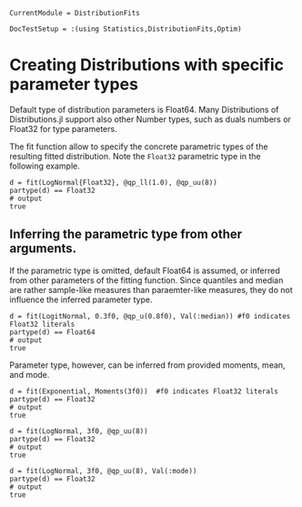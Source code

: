 ```@meta
CurrentModule = DistributionFits
```
```@meta
DocTestSetup = :(using Statistics,DistributionFits,Optim)
```

# Creating Distributions with specific parameter types

Default type of distribution parameters is Float64. Many Distributions of Distributions.jl support also other Number types, such as duals numbers or Float32 for type parameters.

The fit function allow to specify the concrete parametric types of the resulting fitted distribution. Note the `Float32` parametric type in the following example.

```jldoctest; output = false
d = fit(LogNormal{Float32}, @qp_ll(1.0), @qp_uu(8))
partype(d) == Float32
# output
true
```

## Inferring the parametric type from other arguments.

If the parametric type is omitted, default Float64 is assumed, or inferred from
other parameters of the fitting function.
Since quantiles and median are rather sample-like measures than paraemter-like
measures, they do not influence the inferred parameter type.


```jldoctest; output = false
d = fit(LogitNormal, 0.3f0, @qp_u(0.8f0), Val(:median)) #f0 indicates Float32 literals
partype(d) == Float64
# output
true
```

Parameter type, however, can be inferred from provided moments, mean, and mode.

```jldoctest; output = false
d = fit(Exponential, Moments(3f0))  #f0 indicates Float32 literals
partype(d) == Float32
# output
true
```

```jldoctest; output = false
d = fit(LogNormal, 3f0, @qp_uu(8))
partype(d) == Float32
# output
true
```

```jldoctest; output = false
d = fit(LogNormal, 3f0, @qp_uu(8), Val(:mode))
partype(d) == Float32
# output
true
```









